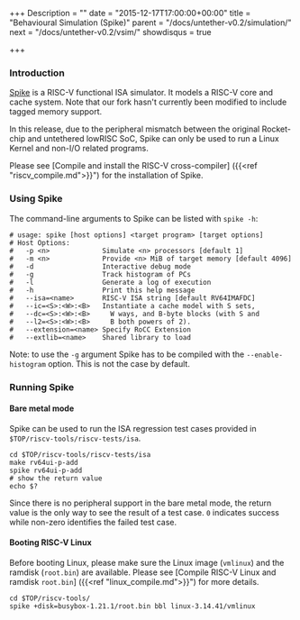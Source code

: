 +++
Description = ""
date = "2015-12-17T17:00:00+00:00"
title = "Behavioural Simulation (Spike)"
parent = "/docs/untether-v0.2/simulation/"
next = "/docs/untether-v0.2/vsim/"
showdisqus = true

+++

### Introduction

[Spike](https://github.com/riscv/riscv-isa-sim) is a RISC-V functional
ISA simulator. It models a RISC-V core and cache system. Note that our fork 
hasn't currently been modified to include tagged memory support.

In this release, due to the peripheral mismatch between the original Rocket-chip and untethered lowRISC SoC, Spike can only be used to run a Linux Kernel and non-I/O related programs.

Please see [Compile and install the RISC-V cross-compiler] ({{<ref 
"riscv_compile.md">}}") for the installation of Spike.

### Using Spike

The command-line arguments to Spike can be listed with `spike -h`:

    # usage: spike [host options] <target program> [target options]
    # Host Options:
    #   -p <n>             Simulate <n> processors [default 1]
    #   -m <n>             Provide <n> MiB of target memory [default 4096]
    #   -d                 Interactive debug mode
    #   -g                 Track histogram of PCs
    #   -l                 Generate a log of execution
    #   -h                 Print this help message
    #   --isa=<name>       RISC-V ISA string [default RV64IMAFDC]
    #   --ic=<S>:<W>:<B>   Instantiate a cache model with S sets,
    #   --dc=<S>:<W>:<B>     W ways, and B-byte blocks (with S and
    #   --l2=<S>:<W>:<B>     B both powers of 2).
    #   --extension=<name> Specify RoCC Extension
    #   --extlib=<name>    Shared library to load

Note: to use the `-g` argument Spike has to be compiled with the
`--enable-histogram` option. This is not the case by default.

### Running Spike

#### Bare metal mode

Spike can be used to run the ISA regression test cases provided in `$TOP/riscv-tools/riscv-tests/isa`.

    cd $TOP/riscv-tools/riscv-tests/isa
    make rv64ui-p-add
    spike rv64ui-p-add
    # show the return value
    echo $?

Since there is no peripheral support in the bare metal mode, the return value 
is the only way to see the result of a test case. `0` indicates success while 
non-zero identifies the failed test case.

<a name="spike-boot"></a>
#### Booting RISC-V Linux

Before booting Linux, please make sure the Linux image (`vmlinux`) and the 
ramdisk (`root.bin`) are available. Please see [Compile RISC-V Linux and
ramdisk `root.bin`] ({{<ref "linux_compile.md">}}") for more details.

    cd $TOP/riscv-tools/
    spike +disk=busybox-1.21.1/root.bin bbl linux-3.14.41/vmlinux
